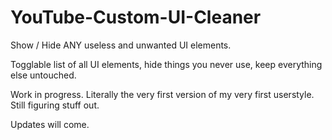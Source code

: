 # YouTube-Custom-UI-Cleaner

Show / Hide ANY useless and unwanted UI elements. 

Togglable list of all UI elements, hide things you never use, keep everything else untouched. 

Work in progress. Literally the very first version of my very first userstyle. 
Still figuring stuff out.

Updates will come.
